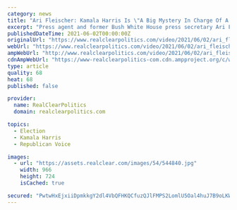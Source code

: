 ```yaml
---
category: news
title: "Ari Fleischer: Kamala Harris Is \"A Big Mystery In Charge Of A Lot,\" \"We Don't Know What She's Capable Of\""
excerpt: "Press agent and former Bush White House press secretary Ari Fleischer commented on Vice President Kamala Harris being appointed to so many tasks by President Joe Biden in an interview on Wednesday with FOX News."
publishedDateTime: 2021-06-02T00:00:00Z
originalUrl: "https://www.realclearpolitics.com/video/2021/06/02/ari_fleischer_kamala_harris_is_a_big_mystery_in_charge_of_a_lot_we_dont_know_what_shes_capable_of.html#!"
webUrl: "https://www.realclearpolitics.com/video/2021/06/02/ari_fleischer_kamala_harris_is_a_big_mystery_in_charge_of_a_lot_we_dont_know_what_shes_capable_of.html#!"
ampWebUrl: "http://www.realclearpolitics.com/video/2021/06/02/ari_fleischer_kamala_harris_is_a_big_mystery_in_charge_of_a_lot_we_dont_know_what_shes_capable_of.amp.html"
cdnAmpWebUrl: "https://www-realclearpolitics-com.cdn.ampproject.org/c/www.realclearpolitics.com/video/2021/06/02/ari_fleischer_kamala_harris_is_a_big_mystery_in_charge_of_a_lot_we_dont_know_what_shes_capable_of.amp.html"
type: article
quality: 68
heat: 68
published: false

provider:
  name: RealClearPolitics
  domain: realclearpolitics.com

topics:
  - Election
  - Kamala Harris
  - Republican Voice

images:
  - url: "https://assets.realclear.com/images/54/544840.jpg"
    width: 966
    height: 724
    isCached: true

secured: "PwtwHxEjxiiDpmkkgY2dl4VbQFHKQCfuzQJlFMPS2LomlU5Oal4huJ7B9oLKWX4NzSeo7cVpxeDY+zCA/J3JoY8ibrZxR97QPE2xcbQOw+IzMyW+XZXDMBv2+misvT2S/1/x08k2r+XphnbrQ1E5bd6T7W7gi+rdTjbKUHAtvn2hb2TghMJmLF9OZRdEZb1iF0v67ul8HmYeSd3bm9kSk63ptR0f95eJ3h6PvCZPTmW27iMwrkOkka4OvGPxLVxWoI+sMvVrQ1A6d3K9tTQYBB+5P/Mifd3V7yA7jYBgv3S+nqbaaB1leCGuSN8ok7gmu5oUvL3ZfqoFG8TPe0xFdVCFEcWQUyz1r8+bTuenfjc=;Xao4UMHWIpAg7o6o9uoVqQ=="
---
```


